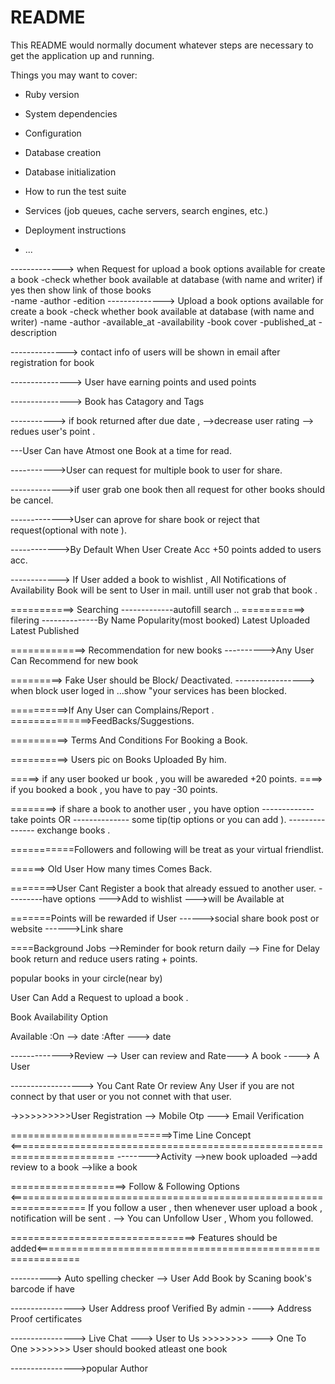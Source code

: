 # README

This README would normally document whatever steps are necessary to get the
application up and running.

Things you may want to cover:

* Ruby version

* System dependencies

* Configuration

* Database creation

* Database initialization

* How to run the test suite

* Services (job queues, cache servers, search engines, etc.)

* Deployment instructions

* ...


-------------> when Request for upload a book
       options available for create a book 
         -check whether book available at database (with name and writer) if yes then show link of those books  
         -name
         -author
         -edition
--------------> Upload a book 
       options available for create a book 
         -check whether book available at database (with name and writer)
           -name
           -author
           -available_at
           -availability
           -book cover
           -published_at
           -description

--------------> contact info of users will be shown in email after registration for book

---------------> User have earning points and used points

---------------> Book has Catagory and Tags

-----------> if book returned after due date , 
                  -->decrease user rating
                  --> redues user's point .


---User Can have Atmost one Book at a time for read.

----------->User can request for multiple book to user for share. 

------------->if user grab one book  then all request for other books should be cancel.

------------->User can aprove for share book or reject that request(optional with note ).




------------>By Default When User Create Acc +50 points added to users acc.

------------> If User added a book to wishlist , All Notifications of Availability Book will be sent to User in mail. untill user not grab that book .


===========> Searching 
-------------autofill search ..
===========> filering 
--------------By
                Name
                Popularity(most booked)
                Latest Uploaded
                Latest Published

=============> Recommendation for new books 
---------->Any User Can Recommend for new book 

=========> Fake User should be Block/ Deactivated.
-----------------> when block user loged in ...show "your services has been blocked. 

==========>If Any User can Complains/Report . 
==============>FeedBacks/Suggestions.

==========> Terms And Conditions For Booking a Book.

==========> Users pic on Books Uploaded By him.

=====> if any user booked ur book , you will be awareded +20 points.
====> if you booked a book , you have to pay -30 points.


========> if share a book to another user , you have option
            -------------take points OR
            -------------- some tip(tip options or you can add ).
            --------------- exchange books .




===========Followers and following will be treat as your virtual friendlist. 


======> Old User How many times Comes Back.

========>User Cant Register a book that already essued to another user.
---------have options 
                      --->Add to wishlist
                      --->will be Available at





=======Points will be rewarded if User
------>social share book post or website
------>Link share 


====Background Jobs
-->Reminder for book return daily 
--> Fine for Delay book return and reduce users rating + points.








popular books in your circle(near by)

User Can Add a Request to upload a book .

Book Availability Option 

Available  :On   --> date
           :After ---> date
           















------------->Review 
               --> User can review and Rate---> A book 
                                   ----> A User

   ------------------> You Cant Rate Or review Any User if you are not connect by that user or you not connet with that user.







->>>>>>>>>>User Registration 
                 --> Mobile Otp
                 ---> Email Verification


============================>Time Line Concept <========================================================================
-------->Activity
               -->new book uploaded
               -->add review to a book
               -->like a book


====================> Follow & Following Options <===================================================================
If you follow a user , then whenever user upload a book , notification will be sent .
--> You can Unfollow User , Whom you followed.























================================> Features should be added<=============================================================



----------> Auto spelling checker
            --> User Add Book by Scaning book's barcode if have 


---------------->  User Address proof Verified By admin
          ----> Address Proof certificates


----------------> Live Chat 
             ---> User to Us >>>>>>>>
             ---> One To One >>>>>>> User should booked atleast one book


---------------->popular Author 